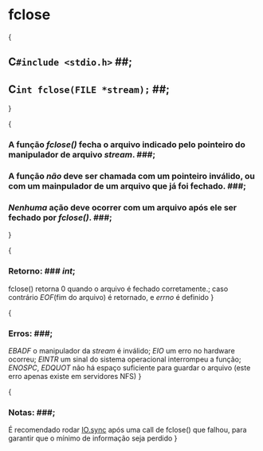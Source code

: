 # fclose #

{
## C`#include <stdio.h>` ##;
## C`int fclose(FILE *stream);` ##;
}

{
### A função _fclose()_ fecha o arquivo indicado pelo pointeiro do manipulador de arquivo _stream_. ###;
### A função *não* deve ser chamada com um pointeiro inválido, ou com um mainpulador de um arquivo que já foi fechado. ###;
### *Nenhuma* ação deve ocorrer com um arquivo após ele ser fechado por _fclose()_. ###;
}

{
### Retorno: ### _int_;
fclose() retorna 0 quando o arquivo é fechado corretamente.;
caso contrário _EOF_(fim do arquivo) é retornado, e _errno_ é definido
}

{
### Erros: ###;
_EBADF_ o manipulador da _stream_ é inválido;
_EIO_ um erro no hardware ocorreu;
_EINTR_ um sinal do sistema operacional interrompeu a função;
_ENOSPC_, _EDQUOT_ não há espaço suficiente para guardar o arquivo (este erro apenas existe em servidores NFS)
}

{
### Notas: ###;
É recomendado rodar [IO.sync](../IO/sync.html) após uma call de fclose() que falhou, para garantir que o mínimo de informação seja perdido
}

